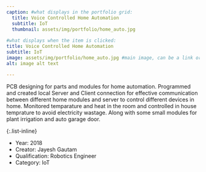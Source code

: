 ```yaml
---
caption: #what displays in the portfolio grid:
  title: Voice Controlled Home Automation
  subtitle: IoT
  thumbnail: assets/img/portfolio/home_auto.jpg
  
#what displays when the item is clicked:
title: Voice Controlled Home Automation
subtitle: IoT
image: assets/img/portfolio/home_auto.jpg #main image, can be a link or a file in assets/img/portfolio
alt: image alt text

---
```

PCB designing for parts and modules for home automation. Programmed and created local Server and Client connection for effective communication between different home modules and server to control different devices in home.
Monitored temparature and heat in the room and controlled in house temprature to avoid electricity wastage.
Along with some small modules for plant irrigation and auto garage door.



{:.list-inline} 
- Year: 2018
- Creator: Jayesh Gautam
- Qualification: Robotics Engineer
- Category: IoT



